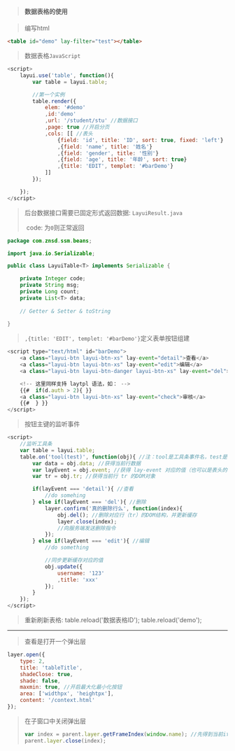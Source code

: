 

> #### 数据表格的使用

> 编写html

```html
<table id="demo" lay-filter="test"></table>
```

> 数据表格`JavaScript`

```js
<script>
    layui.use('table', function(){
        var table = layui.table;

        //第一个实例
        table.render({
            elem: '#demo'
            ,id:'demo'
            ,url: '/student/stu' //数据接口
            ,page: true //开启分页
            ,cols: [[ //表头
                {field: 'id', title: 'ID', sort: true, fixed: 'left'}
                ,{field: 'name', title: '姓名'}
                ,{field: 'gender', title: '性别'}
                ,{field: 'age', title: '年龄', sort: true}
                ,{title: 'EDIT', templet: '#barDemo'}
            ]]
        });

    });
</script>
```

> 后台数据接口需要已固定形式返回数据: `LayuiResult.java`
>
> ​	code: 为`0`则正常返回

```java
package com.znsd.ssm.beans;

import java.io.Serializable;

public class LayuiTable<T> implements Serializable {

    private Integer code;
    private String msg;
    private Long count;
    private List<T> data;
    
    // Getter & Setter & toString
    
}
```

> `,{title: 'EDIT', templet: '#barDemo'}`定义表单按钮组建

```js
<script type="text/html" id="barDemo">
    <a class="layui-btn layui-btn-xs" lay-event="detail">查看</a>
    <a class="layui-btn layui-btn-xs" lay-event="edit">编辑</a>
    <a class="layui-btn layui-btn-danger layui-btn-xs" lay-event="del">删除</a>

    <!-- 这里同样支持 laytpl 语法，如： -->
    {{#  if(d.auth > 2){ }}
    <a class="layui-btn layui-btn-xs" lay-event="check">审核</a>
    {{#  } }}
</script>
```

> 按钮主键的监听事件

```js
<script>
    //监听工具条
    var table = layui.table;
    table.on('tool(test)', function(obj){ //注：tool是工具条事件名，test是table原始容器的属性 lay-filter="对应的值"
        var data = obj.data; //获得当前行数据
        var layEvent = obj.event; //获得 lay-event 对应的值（也可以是表头的 event 参数对应的值）
        var tr = obj.tr; //获得当前行 tr 的DOM对象

        if(layEvent === 'detail'){ //查看
            //do somehing
        } else if(layEvent === 'del'){ //删除
            layer.confirm('真的删除行么', function(index){
                obj.del(); //删除对应行（tr）的DOM结构，并更新缓存
                layer.close(index);
                //向服务端发送删除指令 
            });
        } else if(layEvent === 'edit'){ //编辑
            //do something

            //同步更新缓存对应的值
            obj.update({
                username: '123'
                ,title: 'xxx'
            });
        }
    });
</script>
```

> 重新刷新表格: table.reload('数据表格ID');
> table.reload('demo');

---

> 查看是打开一个弹出层

```js
layer.open({
    type: 2,
    title: 'tableTitle',
    shadeClose: true,
    shade: false,
    maxmin: true, //开启最大化最小化按钮
    area: ['widthpx', 'heightpx'],
    content: '/context.html'
});
```

> 在子窗口中关闭弹出层
>
> ```js
> var index = parent.layer.getFrameIndex(window.name); //先得到当前iframe层的索引
> parent.layer.close(index);
> ```